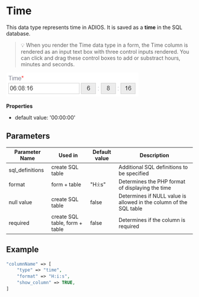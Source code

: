 # Time

This data type represents time in ADIOS. It is saved as a **time** in the SQL database.  

> 💡 When you render the Time data type in a form, the Time column is rendered as an input text box with three control inputs rendered. You can click and drag these control boxes to add or substract hours, minutes and seconds.

![Preview of the color data type](../../../resources/examples/datatypes/TimePicker.png)

**Properties**
- default value: '00:00:00'

## Parameters

| Parameter Name  | Used in          | Default value | Description |
| --------------- | ---------------- | ------------- | ----------- |
| sql_definitions | create SQL table |               | Additional SQL definitions to be specified |
| format          | form + table     | "H:i:s" | Determines the PHP format of displaying the time |
| null value          | create SQL table     | false | Determines if NULL value is allowed in the column of the SQL table |
| required          | create SQL table, form + table     | false | Determines if the column is required |
## Example

```php
"columnName" => [  
	"type" => "time",  
	"format" => "H:i:s",  
	"show_column" => TRUE,  
]
```